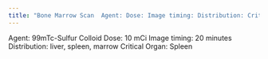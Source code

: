 ```yaml
---
title: "Bone Marrow Scan  Agent: Dose: Image timing: Distribution: Critical Organ:"
---
```

Agent: 99mTc-Sulfur Colloid 
Dose: 10 mCi 
Image timing: 20 minutes
Distribution: liver, spleen, marrow 
Critical Organ: Spleen

